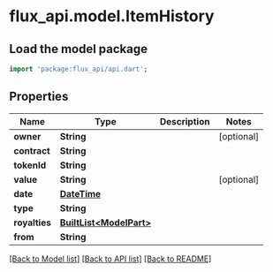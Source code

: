 # flux_api.model.ItemHistory

## Load the model package
```dart
import 'package:flux_api/api.dart';
```

## Properties
Name | Type | Description | Notes
------------ | ------------- | ------------- | -------------
**owner** | **String** |  | [optional] 
**contract** | **String** |  | 
**tokenId** | **String** |  | 
**value** | **String** |  | [optional] 
**date** | [**DateTime**](DateTime.md) |  | 
**type** | **String** |  | 
**royalties** | [**BuiltList&lt;ModelPart&gt;**](ModelPart.md) |  | 
**from** | **String** |  | 

[[Back to Model list]](../README.md#documentation-for-models) [[Back to API list]](../README.md#documentation-for-api-endpoints) [[Back to README]](../README.md)


